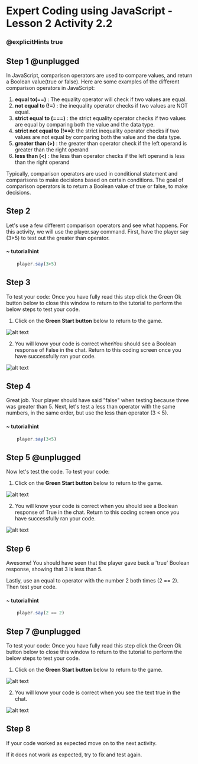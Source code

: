 # Expert Coding using JavaScript - Lesson 2 Activity 2.2
### @explicitHints true


## Step 1 @unplugged

In JavaScript, comparison operators are used to compare values, and return a Boolean value(true or false). Here are some examples of the different comparison operators in JavaScript:

1. **equal to(==)** : The equality operator will check if two values are equal.
2. **not equal to (!=)** : the inequality operator checks if two values are NOT equal.
3. **strict equal to (===)** : the strict equality operator checks if two values are equal by comparing both the value and the data type.
4. **strict not equal to (!==)**: the strict inequality operator checks if two values are not equal by comparing both the value and the data type.
5. **greater than (>)** : the greater than operator check if the left operand is greater than the right operand
6. **less than (<)** : the less than operator checks if the left operand is less than the right operand

Typically, comparison operators are used in conditional statement and comparisons to make decisions based on certain conditions. The goal of comparison operators is to return a Boolean value of true or false, to make decisions. 

## Step 2

Let's use a few different comparison operators and see what happens. For this activity, we will use the player.say command. First, have the player say (3>5) to test out the greater than operator. 

#### ~ tutorialhint
```javascript
    player.say(3>5)
```

## Step 3
 To test your code:
Once you have fully read this step click the Green Ok button below to close this window to return to the tutorial to perform the below steps to test your code.

1. Click on the **Green Start button** below to return to the game.

  
![alt text](https://expertjs.codingcredentials.com/Lesson1/1.1/1.JPG?raw=true  "Start")

  
2. You will know your code is correct whenYou should see a Boolean response  of False in the chat. Return to this coding screen once you have successfully ran your code. 

 ![alt text](https://expertjs.codingcredentials.com/Lesson2/2.1/2.2.png?raw=true "Code")

## Step 4

Great job. Your player should have said "false" when testing because three was greater than 5. 
Next, let's test a less than operator with the same numbers, in the same order, but use the less than operator (3 < 5). 

#### ~ tutorialhint
```javascript
    player.say(3<5)
```


## Step 5 @unplugged
Now let's test the code.
To test your code:

1. Click on the **Green Start button** below to return to the game.

  
![alt text](https://expertjs.codingcredentials.com/Lesson1/1.1/1.JPG?raw=true  "Start")

  
2. You will know your code is correct when you should see a Boolean response  of True in the chat. Return to this coding screen once you have successfully ran your code. 

 ![alt text](https://expertjs.codingcredentials.com/Lesson2/2.1/2.2.1.png?raw=true "Code")


## Step 6

Awesome! You should have seen that the player gave back a 'true' Boolean response, showing that 3 is less than 5. 

Lastly, use an equal to operator with the number 2 both times (2 == 2).  Then test your code. 

#### ~ tutorialhint
```javascript
    player.say(2 == 2)
```

## Step 7 @unplugged

To test your code:
Once you have fully read this step click the Green Ok button below to close this window to return to the tutorial to perform the below steps to test your code.

1. Click on the **Green Start button** below to return to the game.

  

![alt text](https://expertjs.codingcredentials.com/Lesson1/1.1/1.JPG?raw=true  "Start")
 

2. You will know your code is correct when you see the text true in the chat. 
 
![alt text](https://expertjs.codingcredentials.com/Lesson2/2.1/2.2.1.png?raw=true "Code")


## Step 8

If your code worked as expected move on to the next activity.
  
If it does not work as expected, try to fix and test again.



